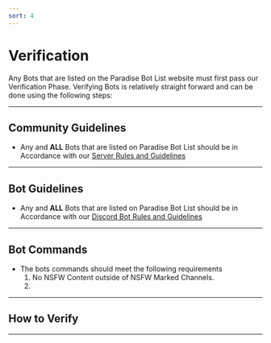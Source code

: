 ```yaml
---
sort: 4
---
```


# Verification

Any Bots that are listed on the Paradise Bot List website must first pass our Verification Phase. 
Verifying Bots is relatively straight forward and can be done using the following steps:

---

## Community Guidelines
* Any and **ALL** Bots that are listed on Paradise Bot List should be in Accordance with our [Server Rules and Guidelines](https://paradisebots.net/serverrules)

---

## Bot Guidelines
* Any and **ALL** Bots that are listed on Paradise Bot List should be in Accordance with our [Discord Bot Rules and Guidelines](https://paradisebots.net/botrules)

---

## Bot Commands
* The bots commands should meet the following requirements
  1. No NSFW Content outside of NSFW Marked Channels.
   2. 
---

## How to Verify

---
